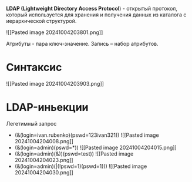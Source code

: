 **LDAP (Lightweight Directory Access Protocol**) - открытый протокол, который используется для хранения и получения данных из каталога с иерархической структурой.

![[Pasted image 20241004203801.png]]

Атрибуты - пара ключ-значение.
Запись – набор атрибутов.

# Синтаксис

![[Pasted image 20241004203903.png]]

# LDAP-иньекции
Легетимный запрос
- (&(login=ivan.rubenko)(pswd=123ivan321))
![[Pasted image 20241004204008.png]]
- (&(login=admin)(pswd=*))
![[Pasted image 20241004204015.png]]
- (&(login=admin)(&))(pswd=test))
![[Pasted image 20241004204023.png]]
- (&(login=admin)(|(!pswd=1)(pswd=1)))
![[Pasted image 20241004204030.png]]